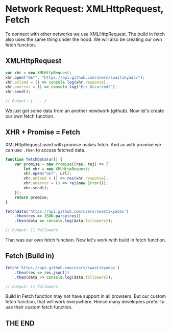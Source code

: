 # Network Request: XMLHttpRequest, Fetch

To connect with other networks we use XMLHttpRequest. The build in fetch also uses the same thing under the hood. We will also be creating our own fetch function.

## XMLHttpRequest

```js
var xhr = new XMLHttpRequest;
xhr.open("GET", "https://api.github.com/users/swastikyadav");
xhr.onload = () => console.log(xhr.response);
xhr.onerror = () => console.log("Err Occurred!");
xhr.send();

// Output: { ... }
```

We just got some data from an another newtwork (github). Now let's create our own fetch function.

## XHR + Promise = Fetch

XMLHttpRequest used with promise makes fetch. And as with promise we can use `.then` to access fetched data. 

```js
function fetchData(url) {
    var promise = new Promise((res, rej) => {
        let xhr = new XMLHttpRequest;
        xhr.open("GET", url);
        xhr.onload = () => res(xhr.response);
        xhr.onerror = () => rej(new Error());
        xhr.send();
    });
    return promise;
}

fetchData('https://api.github.com/users/swastikyadav')
    .then(res => JSON.parse(res))
    .then(data => console.log(data.followers));

// Output: 11 followers
```

That was our own fetch function. Now let's work with build in fetch function.

## Fetch (Build in)

```js
fetch('https://api.github.com/users/swastikyadav')
    .then(res => res.json())
    .then(data => console.log(data.followers));

// Output: 11 followers
```

Build in Fetch function may not have support in all browsers. But our custom fetch function, that will work everywhere. Hence many developers prefer to use their custom fetch function.

## THE END